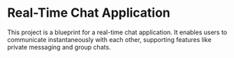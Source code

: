 # Real-Time Chat Application

This project is a blueprint for a real-time chat application. It enables users to communicate instantaneously with each other, supporting features like private messaging and group chats.

